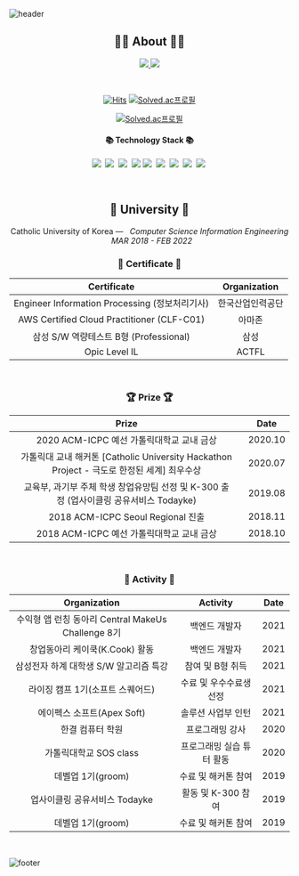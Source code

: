 ![header](https://capsule-render.vercel.app/api?type=slice&color=30A9DE&height=60&section=header)

<div align=center>
 
 <h2 align="center">👨‍💻 About 👨‍💻</h2>
<p align="center">
    <a href="https://vividswan.github.io/">
        <img src="http://img.shields.io/badge/-Tech%20blog-black?style=flat-square&logo=github&link=https://vividswan.github.io"/>
    </a>
    <a href="https://vividswan.github.io/about.html">
        <img src="https://img.shields.io/badge/-about%20me-blue"/>
    </a>
</p>
<br> 

[![Hits](https://hits.seeyoufarm.com/api/count/incr/badge.svg?url=https%3A%2F%2Fgithub.com%2Fvividswan&count_bg=%2379C83D&title_bg=%23555555&icon=&icon_color=%23E7E7E7&title=hits&edge_flat=false)](https://hits.seeyoufarm.com)
[![Solved.ac프로필](http://mazassumnida.wtf/api/mini/generate_badge?boj=vividswan)](https://solved.ac/vividswan) 
 
[![Solved.ac프로필](http://mazassumnida.wtf/api/v2/generate_badge?boj=vividswan)](https://solved.ac/vividswan)
 
<h4 align="center">📚 Technology Stack 📚</h4> 
<p align="center">
  <img src="https://img.shields.io/badge/-JAVA-orange"/>&nbsp
  <img src="https://img.shields.io/badge/-Spring-yellow"/>&nbsp
  <img src="https://img.shields.io/badge/-SpringBoot-navy"/>&nbsp
  <img src="https://img.shields.io/badge/-JPA-blue"/>
  <img src="https://img.shields.io/badge/-MySQL-blue"/>&nbsp
  <img src="https://img.shields.io/badge/-Vuejs-yellow"/>&nbsp
   <img src="https://img.shields.io/badge/-Vuex-red"/>&nbsp
  <img src="https://img.shields.io/badge/-AWS-black"/>&nbsp
  <img src="https://img.shields.io/badge/-Swagger-navy"/>&nbsp
 </p>



</div>
<div align="center">
<br>
<h2 align="center">🏫 University 🏫</h2>
<p align="center">
Catholic University of Korea —  &nbsp; <em>Computer Science Information Engineering &nbsp;   MAR  2018 - FEB  2022</em>
</p>   

<h3 align="center"> 📕 Certificate 📕</h3>

|Certificate|Organization|
|:---:|:---:|
|Engineer Information Processing (정보처리기사)|한국산업인력공단|
|AWS Certified Cloud Practitioner (CLF-C01)|아마존|
|삼성 S/W 역량테스트 B형 (Professional)|삼성|
|Opic Level IL|ACTFL|

<br>

<h3 align="center"> 🏆 Prize 🏆</h3>

|Prize|Date|
|:---:|:---:|
|2020 ACM-ICPC 예선 가톨릭대학교 교내 금상|2020.10|
|가톨릭대 교내 해커톤 [Catholic University Hackathon Project - 극도로 한정된 세계] 최우수상|2020.07|
|교육부, 과기부 주체 학생 창업유망팀 선정 및 K-300 출정 (업사이클링 공유서비스 Todayke)|2019.08|
|2018 ACM-ICPC Seoul Regional 진출|2018.11|
|2018 ACM-ICPC 예선 가톨릭대학교 교내 금상|2018.10|


<br>
 
 
<h3 align="center"> 🧩 Activity 🧩</h3>

|Organization|Activity|Date|
|:---:|:---:|:---:|
|수익형 앱 런칭 동아리 Central MakeUs Challenge 8기|백엔드 개발자|2021|
|창업동아리 케이쿡(K.Cook) 활동|백엔드 개발자|2021|
|삼성전자 하계 대학생 S/W 알고리즘 특강|참여 및 B형 취득|2021|
|라이징 캠프 1기(소프트 스퀘어드)|수료 및 우수수료생 선정|2021|
|에이펙스 소프트(Apex Soft)|솔루션 사업부 인턴|2021|
|한결 컴퓨터 학원|프로그래밍 강사|2020|
|가톨릭대학교 SOS class|프로그래밍 실습 튜터 활동|2020|
|데벨업 1기(groom)|수료 및 해커톤 참여|2019|
|업사이클링 공유서비스 Todayke|활동 및 K-300 참여|2019|
|데벨업 1기(groom)|수료 및 해커톤 참여|2019|

 
 <br>
 
</div>

<!--
**vividswan/vividswan** is a ✨ _special_ ✨ repository because its `README.md` (this file) appears on your GitHub profile.

Here are some ideas to get you started:

- 🔭 I’m currently working on …
- 🌱 I’m currently learning …
- 👯 I’m looking to collaborate on …
- 🤔 I’m looking for help with …
- 💬 Ask me about …
- 📫 How to reach me: …
- 😄 Pronouns: …
- ⚡ Fun fact: …
-->

![footer](https://capsule-render.vercel.app/api?type=slice&color=EFDC05&height=40&section=footer)

